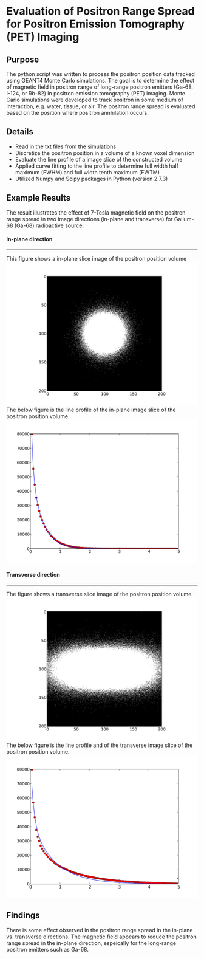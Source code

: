 Evaluation of Positron Range Spread for Positron Emission Tomography (PET) Imaging
===================================================================================================

Purpose
-------------------
The python script was written to process the positron position data tracked using GEANT4 Monte Carlo simulations.
The goal is to determine the effect of magnetic field in positron range of long-range positron emitters (Ga-68, I-124, or Rb-82) in positron emission tomography (PET) imaging.
Monte Carlo simulations were developed to track positron in some medium of interaction, e.g. water, tissue, or air.
The positron range spread is evaluated based on the position where positron annhilation occurs.


Details
--------------------
- Read in the txt files from the simulations
- Discretize the positron position in a volume of a known voxel dimension
- Evaluate the line profile of a image slice of the constructed volume
- Applied curve fitting to the line profile to determine full width half maximum (FWHM) and full width tenth maximum (FWTM)
- Utilized Numpy and Scipy packages in Python (version 2.7.3)

Example Results
--------------------
The result illustrates the effect of 7-Tesla magnetic field on the positron range spread in two image directions (in-plane and transverse) for Galium-68 (Ga-68) radioactive source.

#### In-plane direction
--------------------
This figure shows a in-plane slice image of the positron position volume 
![fig1](https://github.com/clarehchao/Project1/blob/master/data/XPositronPostPosition_Run1_50.jpg "A slice image of the positron position volume")
The below figure is the line profile of the in-plane image slice of the positron position volume.
![fig2](https://github.com/clarehchao/Project1/blob/master/data/XLineProfileFit_PostPosition_Run1_50.jpg "Line profile in X-diretion of the positron position volume")

#### Transverse direction
--------------------
The figure shows a transverse slice image of the positron position volume.
![fig3](https://github.com/clarehchao/Project1/blob/master/data/ZPositronPostPosition_Run1_50.jpg "A slice image of the positron position volume")
The below figure is the line profile and of the transverse image slice of the positron position volume.
![fig4](https://github.com/clarehchao/Project1/blob/master/data/ZLineProfileFit_PostPosition_Run1_50.jpg "Line profile in X-diretion of the positron position volume")

Findings
--------------------
There is some effect observed in the positron range spread in the in-plane vs. transverse directions.  The magnetic field appears to reduce the positron range spread in the in-plane direction, espeically for the long-range positron emitters such as Ga-68.













